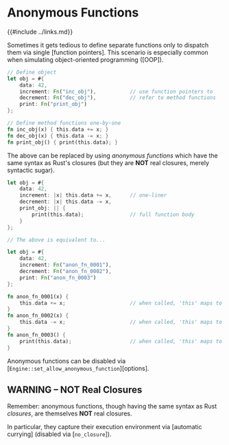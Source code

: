 Anonymous Functions
===================

{{#include ../links.md}}

Sometimes it gets tedious to define separate functions only to dispatch them via single [function pointers].
This scenario is especially common when simulating object-oriented programming ([OOP]).

```rust no_run
// Define object
let obj = #{
    data: 42,
    increment: Fn("inc_obj"),           // use function pointers to
    decrement: Fn("dec_obj"),           // refer to method functions
    print: Fn("print_obj")
};

// Define method functions one-by-one
fn inc_obj(x) { this.data += x; }
fn dec_obj(x) { this.data -= x; }
fn print_obj() { print(this.data); }
```

The above can be replaced by using _anonymous functions_ which have the same syntax as Rust's closures
(but they are **NOT** real closures, merely syntactic sugar).

```rust no_run
let obj = #{
    data: 42,
    increment: |x| this.data += x,      // one-liner
    decrement: |x| this.data -= x,
    print_obj: || {
        print(this.data);               // full function body
    }
};

// The above is equivalent to...

let obj = #{
    data: 42,
    increment: Fn("anon_fn_0001"),
    decrement: Fn("anon_fn_0002"),
    print: Fn("anon_fn_0003")
};

fn anon_fn_0001(x) {
    this.data += x;                     // when called, 'this' maps to the object map
}
fn anon_fn_0002(x) {
    this.data -= x;                     // when called, 'this' maps to the object map
}
fn anon_fn_0003() {
    print(this.data);                   // when called, 'this' maps to the object map
}
```

Anonymous functions can be disabled via [`Engine::set_allow_anonymous_function`][options].


WARNING &ndash; NOT Real Closures
--------------------------------

Remember: anonymous functions, though having the same syntax as Rust _closures_, are themselves
**NOT** real closures.

In particular, they capture their execution environment via [automatic currying]
(disabled via [`no_closure`]).
